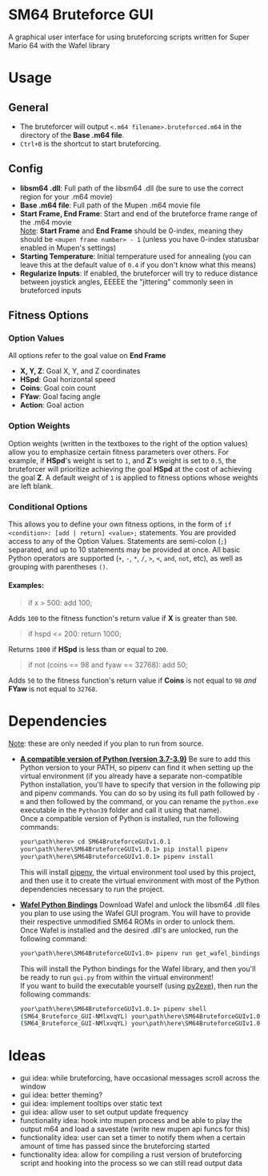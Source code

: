 # SM64 Bruteforce GUI
A graphical user interface for using bruteforcing scripts written for Super Mario 64 with the Wafel library

# Usage
## **General**
- The bruteforcer will output `<.m64 filename>.bruteforced.m64` in the directory of the **Base .m64 file**.
- `Ctrl+B` is the shortcut to start bruteforcing.
## **Config**
- **libsm64 .dll**: Full path of the libsm64 .dll (be sure to use the correct region for your .m64 movie)
- **Base .m64 file**: Full path of the Mupen .m64 movie file
- **Start Frame, End Frame**: Start and end of the bruteforce frame range of the .m64 movie<br>
<ins>Note</ins>: **Start Frame** and **End Frame** should be 0-index, meaning they should be `<mupen frame number> - 1` (unless you have 0-index statusbar enabled in Mupen's settings)
- **Starting Temperature**: Initial temperature used for annealing (you can leave this at the default value of `0.4` if you don't know what this means)
- **Regularize Inputs**: If enabled, the bruteforcer will try to reduce distance between joystick angles, EEEEE the "jittering" commonly seen in bruteforced inputs
## **Fitness Options**
### **Option Values**
All options refer to the goal value on **End Frame**
- **X, Y, Z**: Goal X, Y, and Z coordinates
- **HSpd**: Goal horizontal speed
- **Coins**: Goal coin count
- **FYaw**: Goal facing  angle
- **Action**: Goal action
### **Option Weights**
Option weights (written in the textboxes to the right of the option values) allow you to emphasize certain fitness parameters over others. For example, if **HSpd**'s weight is set to `1`, and **Z**'s weight is set to `0.5`, the bruteforcer will prioritize achieving the goal **HSpd** at the cost of achieving the goal **Z**. A default weight of `1` is applied to fitness options whose weights are left blank.
### **Conditional Options**
This allows you to define your own fitness options, in the form of `if <condition>: [add | return] <value>;` statements. You are provided access to any of the Option Values. Statements are semi-colon (`;`) separated, and up to 10 statements may be provided at once. All basic Python operators are supported (`+`, `-`, `*`, `/`, `>`, `<`, `and`, `not`, etc), as well as grouping with parentheses `()`. 
#### Examples:
>if x > 500: add 100;

Adds `100` to the fitness function's return value if **X** is greater than `500`.

> if hspd <= 200: return 1000;

Returns `1000` if **HSpd** is less than or equal to `200`.

> if not (coins == 98 and fyaw == 32768): add 50;

Adds `50` to the fitness function's return value if **Coins** is not equal to `98` *and* **FYaw** is not equal to `32768`.

# Dependencies
<ins>Note</ins>: these are only needed if you plan to run from source.
- **[A compatible version of Python (version 3.7-3.9)](https://www.python.org/downloads/release/python-3916/)**
Be sure to add this Python version to your PATH, so pipenv can find it when setting up the virtual environment (if you already have a separate non-compatible Python installation, you'll have to specify that version in the following pip and pipenv commands. You can do so by using its full path followed by `-m` and then followed by the command, or you can rename the `python.exe` executable in the `Python39` folder and call it using that name).<br>
Once a compatible version of Python is installed, run the following commands:<br>
    ```cmd
    your\path\here> cd SM64BruteforceGUIv1.0.1
    your\path\here\SM64BruteforceGUIv1.0.1> pip install pipenv
    your\path\here\SM64BruteforceGUIv1.0.1> pipenv install
    ```

    This will install [pipenv](https://github.com/pypa/pipenv), the virtual environment tool used by this project, and then use it to create the virtual environment with most of the Python dependencies necessary to run the project.
- **[Wafel Python Bindings](https://github.com/branpk/wafel#wafel-as-a-library)**
Download Wafel and unlock the libsm64 .dll files you plan to use using the Wafel GUI program. You will have to provide their respective unmodified SM64 ROMs in order to unlock them.<br>
Once Wafel is installed and the desired .dll's are unlocked, run the following command:<br>
    ```cmd
    your\path\here\SM64BruteforceGUIv1.0> pipenv run get_wafel_bindings
    ```

    This will install the Python bindings for the Wafel library, and then you'll be ready to run `gui.py` from within the virtual environment!<br>
    If you want to build the executable yourself (using [py2exe](https://github.com/py2exe/py2exe)), then run the following commands:<br>
    ```cmd
    your\path\here\SM64BruteforceGUIv1.0.1> pipenv shell
    (SM64_Bruteforce_GUI-NMlxvqYL) your\path\here\SM64BruteforceGUIv1.0.1> pipenv install py2exe
    (SM64_Bruteforce_GUI-NMlxvqYL) your\path\here\SM64BruteforceGUIv1.0.1> freeze.py
    ```

# Ideas
- gui idea: while bruteforcing, have occasional messages scroll across the window
- gui idea: better theming?
- gui idea: implement tooltips over static text
- gui idea: allow user to set output update frequency
- functionality idea: hook into mupen process and be able to play the output m64 and load a savestate (write new mupen api funcs for this)
- functionality idea: user can set a timer to notify them when a certain amount of time has passed since the bruteforcing started
- functionality idea: allow for compiling a rust version of bruteforcing script and hooking into the process so we can still read output data
